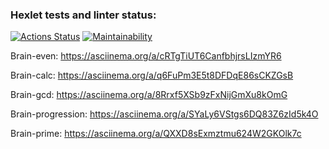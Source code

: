 ### Hexlet tests and linter status:

[![Actions Status](https://github.com/AntonGalygo/frontend-project-44/actions/workflows/hexlet-check.yml/badge.svg)](https://github.com/AntonGalygo/frontend-project-44/actions)
[![Maintainability](https://api.codeclimate.com/v1/badges/c0a269f62a55d25134d9/maintainability)](https://codeclimate.com/github/AntonGalygo/frontend-project-44/maintainability)

Brain-even: https://asciinema.org/a/cRTgTiUT6CanfbhjrsLIzmYR6

Brain-calc: https://asciinema.org/a/q6FuPm3E5t8DFDqE86sCKZGsB

Brain-gcd: https://asciinema.org/a/8Rrxf5XSb9zFxNijGmXu8kOmG

Brain-progression: https://asciinema.org/a/SYaLy6VStgs6DQ83Z6zId5k4O

Brain-prime: https://asciinema.org/a/QXXD8sExmztmu624W2GKOlk7c

